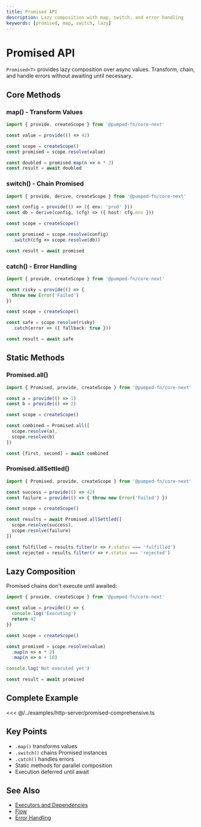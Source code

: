 ```yaml
---
title: Promised API
description: Lazy composition with map, switch, and error handling
keywords: [promised, map, switch, lazy]
---
```


# Promised API

`Promised<T>` provides lazy composition over async values. Transform, chain, and handle errors without awaiting until necessary.

## Core Methods

### map() - Transform Values

```ts twoslash
import { provide, createScope } from '@pumped-fn/core-next'

const value = provide(() => 42)

const scope = createScope()
const promised = scope.resolve(value)

const doubled = promised.map(n => n * 2)
const result = await doubled
```

### switch() - Chain Promised

```ts twoslash
import { provide, derive, createScope } from '@pumped-fn/core-next'

const config = provide(() => ({ env: 'prod' }))
const db = derive(config, (cfg) => ({ host: cfg.env }))

const scope = createScope()

const promised = scope.resolve(config)
  .switch(cfg => scope.resolve(db))

const result = await promised
```

### catch() - Error Handling

```ts twoslash
import { provide, createScope } from '@pumped-fn/core-next'

const risky = provide(() => {
  throw new Error('Failed')
})

const scope = createScope()

const safe = scope.resolve(risky)
  .catch(error => ({ fallback: true }))

const result = await safe
```

## Static Methods

### Promised.all()

```ts twoslash
import { Promised, provide, createScope } from '@pumped-fn/core-next'

const a = provide(() => 1)
const b = provide(() => 2)

const scope = createScope()

const combined = Promised.all([
  scope.resolve(a),
  scope.resolve(b)
])

const [first, second] = await combined
```

### Promised.allSettled()

```ts twoslash
import { Promised, provide, createScope } from '@pumped-fn/core-next'

const success = provide(() => 42)
const failure = provide(() => { throw new Error('Failed') })

const scope = createScope()

const results = await Promised.allSettled([
  scope.resolve(success),
  scope.resolve(failure)
])

const fulfilled = results.filter(r => r.status === 'fulfilled')
const rejected = results.filter(r => r.status === 'rejected')
```

## Lazy Composition

Promised chains don't execute until awaited:

```ts twoslash
import { provide, createScope } from '@pumped-fn/core-next'

const value = provide(() => {
  console.log('Executing')
  return 42
})

const scope = createScope()

const promised = scope.resolve(value)
  .map(n => n * 2)
  .map(n => n + 10)

console.log('Not executed yet')

const result = await promised
```

## Complete Example

<<< @/../examples/http-server/promised-comprehensive.ts

## Key Points

- `.map()` transforms values
- `.switch()` chains Promised instances
- `.catch()` handles errors
- Static methods for parallel composition
- Execution deferred until await

## See Also

- [Executors and Dependencies](./01-executors-and-dependencies.md)
- [Flow](./05-flow.md)
- [Error Handling](./10-error-handling.md)
